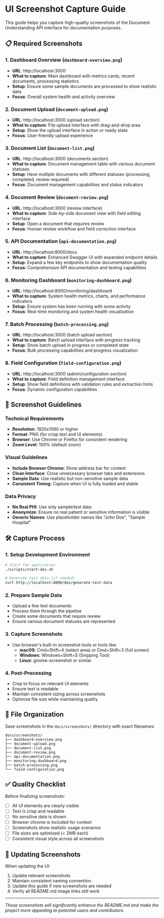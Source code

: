 # UI Screenshot Capture Guide

This guide helps you capture high-quality screenshots of the Document Understanding API interface for documentation purposes.

## 📋 Required Screenshots

### 1. Dashboard Overview (`dashboard-overview.png`)
- **URL**: http://localhost:3000
- **What to capture**: Main dashboard with metrics cards, recent documents, processing statistics
- **Setup**: Ensure some sample documents are processed to show realistic data
- **Focus**: Overall system health and activity overview

### 2. Document Upload (`document-upload.png`)
- **URL**: http://localhost:3000 (upload section)
- **What to capture**: File upload interface with drag-and-drop area
- **Setup**: Show the upload interface in action or ready state
- **Focus**: User-friendly upload experience

### 3. Document List (`document-list.png`)
- **URL**: http://localhost:3000 (documents section)
- **What to capture**: Document management table with various document statuses
- **Setup**: Have multiple documents with different statuses (processing, completed, review required)
- **Focus**: Document management capabilities and status indicators

### 4. Document Review (`document-review.png`)
- **URL**: http://localhost:3000 (review interface)
- **What to capture**: Side-by-side document view with field editing interface
- **Setup**: Open a document that requires review
- **Focus**: Human review workflow and field correction interface

### 5. API Documentation (`api-documentation.png`)
- **URL**: http://localhost:8000/docs
- **What to capture**: Enhanced Swagger UI with expanded endpoint details
- **Setup**: Expand a few key endpoints to show documentation quality
- **Focus**: Comprehensive API documentation and testing capabilities

### 6. Monitoring Dashboard (`monitoring-dashboard.png`)
- **URL**: http://localhost:8000/monitoring/dashboard
- **What to capture**: System health metrics, charts, and performance indicators
- **Setup**: Ensure system has been running with some activity
- **Focus**: Real-time monitoring and system health visualization

### 7. Batch Processing (`batch-processing.png`)
- **URL**: http://localhost:3000 (batch upload section)
- **What to capture**: Batch upload interface with progress tracking
- **Setup**: Show batch upload in progress or completed state
- **Focus**: Bulk processing capabilities and progress visualization

### 8. Field Configuration (`field-configuration.png`)
- **URL**: http://localhost:3000 (admin/configuration section)
- **What to capture**: Field definition management interface
- **Setup**: Show field definitions with validation rules and extraction hints
- **Focus**: Dynamic configuration capabilities

## 🎨 Screenshot Guidelines

### Technical Requirements
- **Resolution**: 1920x1080 or higher
- **Format**: PNG (for crisp text and UI elements)
- **Browser**: Use Chrome or Firefox for consistent rendering
- **Zoom Level**: 100% (default zoom)

### Visual Guidelines
- **Include Browser Chrome**: Show address bar for context
- **Clean Interface**: Close unnecessary browser tabs and extensions
- **Sample Data**: Use realistic but non-sensitive sample data
- **Consistent Timing**: Capture when UI is fully loaded and stable

### Data Privacy
- **No Real PHI**: Use only sample/test data
- **Anonymize**: Ensure no real patient or sensitive information is visible
- **Generic Names**: Use placeholder names like "John Doe", "Sample Hospital"

## 🛠️ Capture Process

### 1. Setup Development Environment
```bash
# Start the application
./scripts/start-dev.sh

# Generate test data (if needed)
curl http://localhost:8000/dev/generate-test-data
```

### 2. Prepare Sample Data
- Upload a few test documents
- Process them through the pipeline
- Create some documents that require review
- Ensure various document statuses are represented

### 3. Capture Screenshots
- Use browser's built-in screenshot tools or tools like:
  - **macOS**: Cmd+Shift+4 (select area) or Cmd+Shift+3 (full screen)
  - **Windows**: Windows+Shift+S (Snipping Tool)
  - **Linux**: gnome-screenshot or similar

### 4. Post-Processing
- Crop to focus on relevant UI elements
- Ensure text is readable
- Maintain consistent sizing across screenshots
- Optimize file size while maintaining quality

## 📁 File Organization

Save screenshots in the `docs/screenshots/` directory with exact filenames:
```
docs/screenshots/
├── dashboard-overview.png
├── document-upload.png
├── document-list.png
├── document-review.png
├── api-documentation.png
├── monitoring-dashboard.png
├── batch-processing.png
└── field-configuration.png
```

## ✅ Quality Checklist

Before finalizing screenshots:
- [ ] All UI elements are clearly visible
- [ ] Text is crisp and readable
- [ ] No sensitive data is shown
- [ ] Browser chrome is included for context
- [ ] Screenshots show realistic usage scenarios
- [ ] File sizes are optimized (< 2MB each)
- [ ] Consistent visual style across all screenshots

## 🔄 Updating Screenshots

When updating the UI:
1. Update relevant screenshots
2. Maintain consistent naming convention
3. Update this guide if new screenshots are needed
4. Verify all README.md image links still work

---

*These screenshots will significantly enhance the README.md and make the project more appealing to potential users and contributors.*